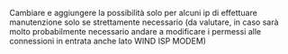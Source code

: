 Cambiare e aggiungere la possibilità solo per alcuni ip di effettuare manutenzione solo se strettamente necessario (da valutare, in caso sarà molto probabilmente necessario andare a modificare i permessi alle connessioni in entrata anche lato WIND ISP MODEM)